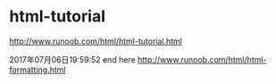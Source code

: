 # html-tutorial

http://www.runoob.com/html/html-tutorial.html

2017年07月06日19:59:52
end here http://www.runoob.com/html/html-formatting.html
